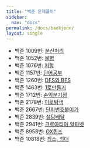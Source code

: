 ```yaml
---
title: "백준 문제풀이"
sidebar:
  nav: "docs"
permalink: /docs/baekjoon/
layout: single
---
```


- 백준 1009번: [분산처리](1009/)
- 백준 1052번: [물병](1052/)
- 백준 1076번: [저항](1076/)
- 백준 1157번: [단어공부](1157/)
- 백준 1260번: [DFS와 BFS](1260/)
- 백준 1463번: [1로만들기](1463/)
- 백준 1712번: [손익분기점](1712/)
- 백준 2178번: [미로탐색](2178/)
- 백준 2667번: [단지번호붙이기](2667/)
- 백준 2839번: [설탕배달](2839/)
- 백준 2941번: [크로아티아 알파벳](2941/)
- 백준 8958번: [OX퀴즈](8958/)
- 백준 10818번: [최소, 최대](10818/)
